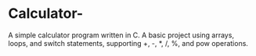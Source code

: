 # Calculator-
A simple calculator program written in C. A basic project using arrays, loops, and switch statements, supporting +, -, *, /, %, and pow operations.
